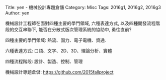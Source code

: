 Title: yen - 機械設計專題倉儲
Category: Misc
Tags: 2016g1, 2016g2, 2016g3
Author: yen

機械設計工程師在面對四種主要的學門領域, 六種表達方式, 以及四種開發流程階段的交互串聯下, 能否在分散式版次管理系統的協助中, 勇往直前?

<!-- PELICAN_END_SUMMARY -->

四種主要的學門領域: 熱流、固力、電子電機、資通.

六種表達方式: 口語、文字、2D、3D、理論分析、實體

四種流程階段: 設計、製造、控制、管理

機械設計專題倉儲: <a href="https://github.com/2015fallproject">https://github.com/2015fallproject</a>